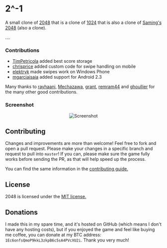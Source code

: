# 2^-1
A small clone of [2048](https://github.com/gabrielecirulli/2048) that is a clone of [1024](https://play.google.com/store/apps/details?id=com.veewo.a1024) that is also a clone of [Saming's 2048](http://saming.fr/p/2048/) (also a clone).

.... 

### Contributions

 - [TimPetricola](https://github.com/TimPetricola) added best score storage
 - [chrisprice](https://github.com/chrisprice) added custom code for swipe handling on mobile
 - [elektryk](https://github.com/elektryk) made swipes work on Windows Phone
 - [mgarciaisaia](https://github.com/mgarciaisaia) added support for Android 2.3

Many thanks to [rayhaanj](https://github.com/rayhaanj), [Mechazawa](https://github.com/Mechazawa), [grant](https://github.com/grant), [remram44](https://github.com/remram44) and [ghoullier](https://github.com/ghoullier) for the many other good contributions.

### Screenshot

<p align="center">
  <img src="http://forzefield.com/2-1.png" alt="Screenshot"/>
</p>


## Contributing
Changes and improvements are more than welcome! Feel free to fork and open a pull request. Please make your changes in a specific branch and request to pull into `master`! If you can, please make sure the game fully works before sending the PR, as that will help speed up the process.

You can find the same information in the [contributing guide.](https://github.com/gabrielecirulli/2048/blob/master/CONTRIBUTING.md)

## License
2048 is licensed under the [MIT license.](https://github.com/gabrielecirulli/2048/blob/master/LICENSE.txt)

## Donations
I made this in my spare time, and it's hosted on GitHub (which means I don't have any hosting costs), but if you enjoyed the game and feel like buying me coffee, you can donate at my BTC address: `1Ec6onfsQmoP9kkL3zkpB6c5sA4PVcXU2i`. Thank you very much!
